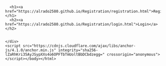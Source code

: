 <html lang="en-US"><head>
    <meta charset="UTF-8">
    <meta http-equiv="X-UA-Compatible" content="IE=edge">
    <meta name="viewport" content="width=device-width, initial-scale=1">

<!-- Begin Jekyll SEO tag v2.6.1 -->
<title>Registration</title>
<meta name="generator" content="Jekyll v3.8.7">
<meta property="og:title" content="Registration">
<meta property="og:locale" content="en_US">
<link rel="canonical" href="https://alrado2580.github.io/Registration/">
<meta property="og:url" content="https://alrado2580.github.io/Registration/">
<meta property="og:site_name" content="Registration">
<script type="application/ld+json">
{"@type":"WebSite","headline":"Registration","url":"https://alrado2580.github.io/Registration/","name":"Registration","@context":"https://schema.org"}</script>
<!-- End Jekyll SEO tag -->

   <!-- <link rel="stylesheet" href="/Registration/assets/css/style.css?v=0571e943828409738a1d3f640ae4d7857a3fc5ad"> -->
  </head>
  <body>
    <div class="container-lg px-3 my-5 markdown-body">
      
      <h1><a href="https://alrado2580.github.io/Registration/registration.html">Registration</a></h1>
      <h2><a href="https://alrado2580.github.io/Registration/login.html">Login</a></h2>

          
    </div>
    <script src="https://cdnjs.cloudflare.com/ajax/libs/anchor-js/4.1.0/anchor.min.js" integrity="sha256-lZaRhKri35AyJSypXXs4o6OPFTbTmUoltBbDCbdzegg=" crossorigin="anonymous"></script></body></html>
      

